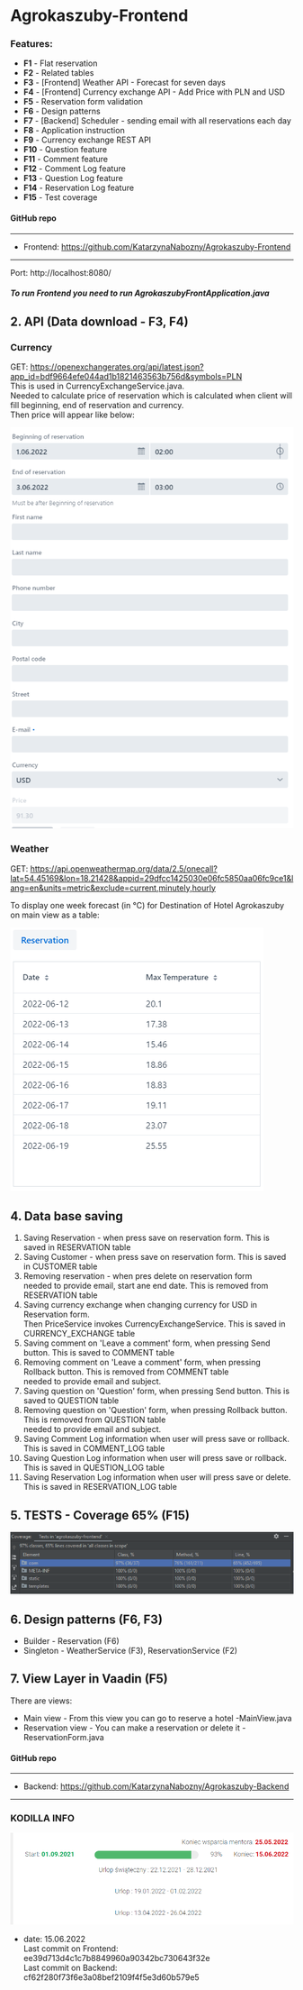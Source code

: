 # Agrokaszuby-Frontend

### **Features**:
* **F1** - Flat reservation
* **F2** - Related tables
* **F3** - [Frontend] Weather API - Forecast for seven days
* **F4** - [Frontend] Currency exchange API - Add Price with PLN and USD
* **F5** - Reservation form validation
* **F6** - Design patterns
* **F7** - [Backend] Scheduler - sending email with all reservations each day
* **F8** - Application instruction
* **F9** - Currency exchange REST API
* **F10** - Question feature
* **F11** - Comment feature
* **F12** - Comment Log feature
* **F13** - Question Log feature
* **F14** - Reservation Log feature
* **F15** - Test coverage

#### GitHub repo

------
* Frontend: https://github.com/KatarzynaNabozny/Agrokaszuby-Frontend
------
Port: http://localhost:8080/

##### To run Frontend you need to run **AgrokaszubyFrontApplication.java**

## 2. API (Data download - F3, F4)
### Currency
GET: https://openexchangerates.org/api/latest.json?app_id=bdf9664efe044ad1b1821463563b756d&symbols=PLN \
This is used in CurrencyExchangeService.java. \
Needed to calculate price of reservation which is calculated when client will fill beginning, end of reservation and currency. \
Then price will appear like below:

![img.png](src/main/resources/static/currency_and_price.png)

### Weather
GET: https://api.openweathermap.org/data/2.5/onecall?lat=54.45169&lon=18.21428&appid=29dfcc1425030e06fc5850aa06fc9ce1&lang=en&units=metric&exclude=current,minutely,hourly

To display one week forecast (in °C) for Destination of Hotel Agrokaszuby on main view as a table:

![img.png](src/main/resources/static/weather_forecast.png)

## 4. Data base saving 
1. Saving Reservation - when press save on reservation form. This is saved in RESERVATION table
2. Saving Customer - when press save on reservation form. This is saved in CUSTOMER table
3. Removing reservation - when pres delete on reservation form \
needed to provide email, start ane end date. This is removed from RESERVATION table
4. Saving currency exchange when changing currency for USD in Reservation form. \
Then PriceService invokes CurrencyExchangeService. This is saved in CURRENCY_EXCHANGE table
5. Saving comment on 'Leave a comment' form, when pressing Send button. This is saved to COMMENT table 
6. Removing comment on 'Leave a comment' form, when pressing Rollback button. This is removed from COMMENT table \
   needed to provide email and subject.
7. Saving question on 'Question' form, when pressing Send button. This is saved to QUESTION table
8. Removing question on 'Question' form, when pressing Rollback button. This is removed from QUESTION table \
   needed to provide email and subject.
9. Saving Comment Log information when user will press save or rollback. This is saved in COMMENT_LOG table
10. Saving Question Log information when user will press save or rollback. This is saved in QUESTION_LOG table
11. Saving Reservation Log information when user will press save or delete. This is saved in RESERVATION_LOG table

## 5. TESTS - Coverage 65% (F15)
![img.png](src/main/resources/static/test_coverage.png)

## 6. Design patterns (F6, F3)
* Builder - Reservation  (F6)
* Singleton - WeatherService (F3), ReservationService (F2)

## 7. View Layer in Vaadin (F5)
There are views:
* Main view - From this view you can go to reserve a hotel -MainView.java
* Reservation view - You can make a reservation or delete it -ReservationForm.java

#### GitHub repo

------
* Backend: https://github.com/KatarzynaNabozny/Agrokaszuby-Backend
------

### KODILLA INFO

![img_1.png](src/main/resources/static/kodilla_info.png)
* date: 15.06.2022 \
Last commit on Frontend:
ee39d713d4c1c7b8849960a90342bc730643f32e \
Last commit on Backend:
cf62f280f73f6e3a08bef2109f4f5e3d60b579e5